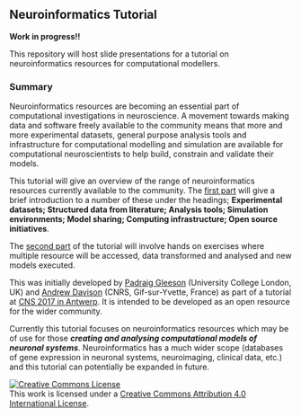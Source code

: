 ## Neuroinformatics Tutorial

**Work in progress!!**

This repository will host slide presentations for a tutorial on neuroinformatics resources for computational modellers. 


### Summary
 
Neuroinformatics resources are becoming an essential part of computational investigations in neuroscience. A movement towards making data and software freely available to the community means that more and more experimental datasets, general purpose analysis tools and infrastructure for computational modelling and simulation are available for computational neuroscientists to help build, constrain and validate their models. 
 
This tutorial will give an overview of the range of neuroinformatics resources currently available to the community. The [first part](https://github.com/NeuralEnsemble/NeuroinformaticsTutorial/tree/master/Part_1_Resources_for_computational_modellers) will give a brief introduction to a number of these under the headings; **Experimental datasets; Structured data from literature; Analysis tools; Simulation environments; Model sharing; Computing infrastructure; Open source initiatives**. 

The [second part](https://github.com/NeuralEnsemble/NeuroinformaticsTutorial/tree/master/Exercises) of the tutorial will involve hands on exercises where multiple resource will be accessed, data transformed and analysed and new models executed. 

This was initially developed by [Padraig Gleeson](https://github.com/pgleeson) (University College London, UK) and [Andrew Davison](https://github.com/apdavison) (CNRS, Gif-sur-Yvette, France) as part of a tutorial at [CNS 2017 in Antwerp](http://www.cnsorg.org/cns-2017-tutorials). It is intended to be developed as an open resource for the wider community. 

Currently this tutorial focuses on neuroinformatics resources which may be of use for those _**creating and analysing computational models of neuronal systems**_. Neuroinformatics has a much wider scope (databases of gene expression in neuronal systems, neuroimaging, clinical data, etc.) and this tutorial can potentially be expanded in future.



<a rel="license" href="http://creativecommons.org/licenses/by/4.0/"><img alt="Creative Commons License" style="border-width:0" src="https://i.creativecommons.org/l/by/4.0/88x31.png" /></a><br />This work is licensed under a <a rel="license" href="http://creativecommons.org/licenses/by/4.0/">Creative Commons Attribution 4.0 International License</a>.

